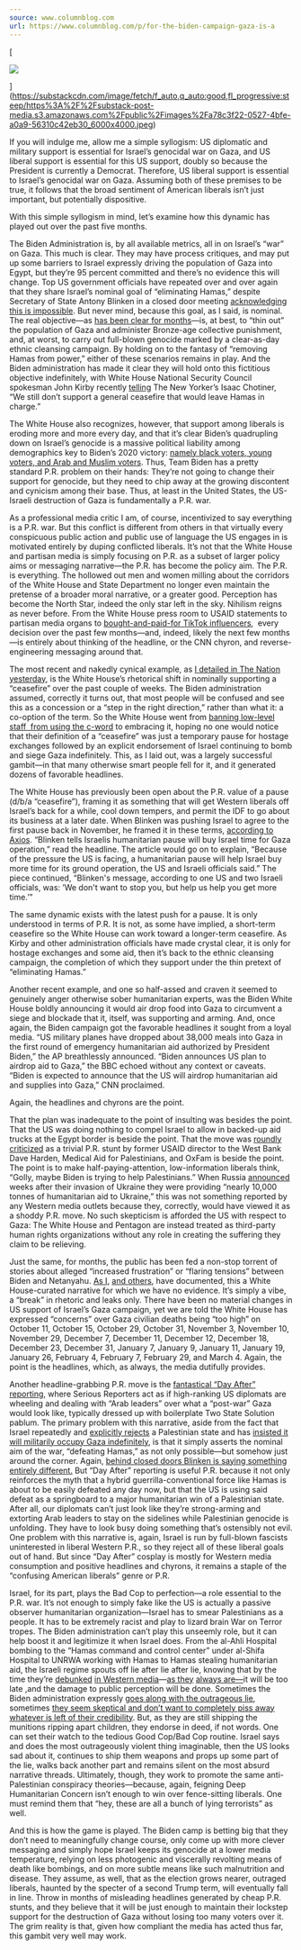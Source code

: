 ```yaml
---
source: www.columnblog.com
url: https://www.columnblog.com/p/for-the-biden-campaign-gaza-is-a
---
```


[

![](https://substackcdn.com/image/fetch/w_1456,c_limit,f_auto,q_auto:good,fl_progressive:steep/https%3A%2F%2Fsubstack-post-media.s3.amazonaws.com%2Fpublic%2Fimages%2Fa78c3f22-0527-4bfe-a0a9-56310c42eb30_6000x4000.jpeg)

](https://substackcdn.com/image/fetch/f_auto,q_auto:good,fl_progressive:steep/https%3A%2F%2Fsubstack-post-media.s3.amazonaws.com%2Fpublic%2Fimages%2Fa78c3f22-0527-4bfe-a0a9-56310c42eb30_6000x4000.jpeg)

If you will indulge me, allow me a simple syllogism: US diplomatic and military support is essential for Israel’s genocidal war on Gaza, and US liberal support is essential for this US support, doubly so because the President is currently a Democrat. Therefore, US liberal support is essential to Israel’s genocidal war on Gaza. Assuming both of these premises to be true, it follows that the broad sentiment of American liberals isn’t just important, but potentially dispositive.

With this simple syllogism in mind, let’s examine how this dynamic has played out over the past five months.

The Biden Administration is, by all available metrics, all in on Israel’s “war” on Gaza. This much is clear. They may have process critiques, and may put up some barriers to Israel expressly driving the population of Gaza into Egypt, but they’re 95 percent committed and there’s no evidence this will change. Top US government officials have repeated over and over again that they share Israel’s nominal goal of “eliminating Hamas,” despite Secretary of State Antony Blinken in a closed door meeting [acknowledging this is impossible](https://www.columnblog.com/p/sec-blinken-casually-admits-entire). But never mind, because this goal, as I said, is nominal. The real objective—as [has been clear for months](https://www.thenation.com/article/world/hunt-hamas-narrative-gaza-israel-palestine/)—is, at best, to “thin out” the population of Gaza and administer Bronze-age collective punishment, and, at worst, to carry out full-blown genocide marked by a clear-as-day ethnic cleansing campaign. By holding on to the fantasy of “removing Hamas from power,” either of these scenarios remains in play. And the Biden administration has made it clear they will hold onto this fictitious objective indefinitely, with White House National Security Council spokesman John Kirby recently [telling](https://www.newyorker.com/news/q-and-a/does-the-biden-administration-want-a-long-lasting-ceasefire-in-gaza) The New Yorker’s Isaac Chotiner, “We still don’t support a general ceasefire that would leave Hamas in charge.”

The White House also recognizes, however, that support among liberals is eroding more and more every day, and that it’s clear Biden’s quadrupling down on Israel’s genocide is a massive political liability among demographics key to Biden’s 2020 victory: [namely black voters, young voters, and Arab and Muslim voters](https://www.usatoday.com/story/news/politics/elections/2023/12/17/young-black-voters-want-biden-to-speak-up-more-for-palestinians/71936147007/). Thus, Team Biden has a pretty standard P.R. problem on their hands: They’re not going to change their support for genocide, but they need to chip away at the growing discontent and cynicism among their base. Thus, at least in the United States, the US-Israeli destruction of Gaza is fundamentally a P.R. war. 

As a professional media critic I am, of course, incentivized to say everything is a P.R. war. But this conflict is different from others in that virtually every conspicuous public action and public use of language the US engages in is motivated entirely by duping conflicted liberals. It’s not that the White House and partisan media is simply focusing on P.R. as a subset of larger policy aims or messaging narrative—the P.R. has become the policy aim. The P.R. is everything. The hollowed out men and women milling about the corridors of the White House and State Department no longer even maintain the pretense of a broader moral narrative, or a greater good. Perception has become the North Star, indeed the only star left in the sky. Nihilism reigns as never before. From the White House press room to USAID statements to partisan media organs to [bought-and-paid-for TikTok influencers](https://www.politico.com/news/2024/01/23/biden-campaign-social-media-influencers-00136389#:~:text=The%20influential%20Democratic%20PAC%20is,details%20first%20shared%20with%20POLITICO.),  every decision over the past few months—and, indeed, likely the next few months—is entirely about thinking of the headline, or the CNN chyron, and reverse-engineering messaging around that. 

The most recent and nakedly cynical example, as [I detailed in The Nation yesterday](https://www.thenation.com/article/world/biden-redefines-cease-fire-gaza/), is the White House’s rhetorical shift in nominally supporting a “ceasefire” over the past couple of weeks. The Biden administration assumed, correctly it turns out, that most people will be confused and see this as a concession or a “step in the right direction,” rather than what it: a co-option of the term. So the White House went from [banning low-level staff  from using the c-word](https://www.huffpost.com/entry/state-department-internal-emails-gaza-israel_n_65296395e4b0a304ff6ff95d) to embracing it, hoping no one would notice that their definition of a “ceasefire” was just a temporary pause for hostage exchanges followed by an explicit endorsement of Israel continuing to bomb and siege Gaza indefinitely. This, as I laid out, was a largely successful gambit—in that many otherwise smart people fell for it, and it generated dozens of favorable headlines. 

The White House has previously been open about the P.R. value of a pause (d/b/a “ceasefire”), framing it as something that will get Western liberals off Israel’s back for a while, cool down tempers, and permit the IDF to go about its business at a later date. When Blinken was pushing Israel to agree to the first pause back in November, he framed it in these terms, [according to Axios](https://www.axios.com/2023/11/04/israel-hamas-blinken-gaza-ceasefire). “Blinken tells Israelis humanitarian pause will buy Israel time for Gaza operation,” read the headline. The article would go on to explain, “Because of the pressure the US is facing, a humanitarian pause will help Israel buy more time for its ground operation, the US and Israeli officials said.” The piece continued, “Blinken's message, according to one US and two Israeli officials, was: ’We don't want to stop you, but help us help you get more time.’”

The same dynamic exists with the latest push for a pause. It is only understood in terms of P.R. It is not, as some have implied, a short-term ceasefire so the White House can work toward a longer-term ceasefire. As Kirby and other administration officials have made crystal clear, it is only for hostage exchanges and some aid, then it’s back to the ethnic cleansing campaign, the completion of which they support under the thin pretext of “eliminating Hamas.”

Another recent example, and one so half-assed and craven it seemed to genuinely anger otherwise sober humanitarian experts, was the Biden White House boldly announcing it would air drop food into Gaza to circumvent a siege and blockade that it, itself, was supporting and arming. And, once again, the Biden campaign got the favorable headlines it sought from a loyal media. “US military planes have dropped about 38,000 meals into Gaza in the first round of emergency humanitarian aid authorized by President Biden,” the AP breathlessly announced. “Biden announces US plan to airdrop aid to Gaza,” the BBC echoed without any context or caveats. “Biden is expected to announce that the US will airdrop humanitarian aid and supplies into Gaza,” CNN proclaimed. 

Again, the headlines and chyrons are the point. 

That the plan was inadequate to the point of insulting was besides the point. That the US was doing nothing to compel Israel to allow in backed-up aid trucks at the Egypt border is beside the point. That the move was [roundly criticized](https://www.aljazeera.com/news/2024/3/2/us-airdrops-food-to-gaza-in-move-criticised-by-aid-organisations) as a trivial P.R. stunt by former USAID director to the West Bank Dave Harden, Medical Aid for Palestinians, and OxFam is beside the point. The point is to make half-paying-attention, low-information liberals think, “Golly, maybe Biden is trying to help Palestinians.” When Russia [announced](https://tass.com/defense/1435331) weeks after their invasion of Ukraine they were providing “nearly 10,000 tonnes of humanitarian aid to Ukraine,” this was not something reported by any Western media outlets because they, correctly, would have viewed it as a shoddy P.R. move. No such skepticism is afforded the US with respect to Gaza: The White House and Pentagon are instead treated as third-party human rights organizations without any role in creating the suffering they claim to be relieving. 

Just the same, for months, the public has been fed a non-stop torrent of stories about alleged “increased frustration” or “flaring tensions” between Biden and Netanyahu. [As I](https://therealnews.com/the-biden-white-houses-feigned-concern-over-gaza-deaths), [and others](https://www.thenation.com/article/politics/biden-upset-israel-netanyahu/), have documented, this a White House-curated narrative for which we have no evidence. It’s simply a vibe, a “break” in rhetoric and leaks only. There have been no material changes in US support of Israel’s Gaza campaign, yet we are told the White House has expressed “concerns” over Gaza civilian deaths being “too high” on October 11, October 15, October 29, October 31, November 3, November 10, November 29, December 7, December 11, December 12, December 18, December 23, December 31, January 7, January 9, January 11, January 19, January 26, February 4, February 7, February 29, and March 4. Again, the point is the headlines, which, as always, the media dutifully provides.

Another headline-grabbing P.R. move is the [fantastical “Day After” reporting](https://twitter.com/adamjohnsonCHI/status/1754516359092863131), where Serious Reporters act as if high-ranking US diplomats are wheeling and dealing with “Arab leaders” over what a “post-war” Gaza would look like, typically dressed up with boilerplate Two State Solution pablum. The primary problem with this narrative, aside from the fact that Israel repeatedly and [explicitly rejects](https://www.timesofisrael.com/knesset-votes-resoundingly-against-unilateral-palestinian-state-recognition/) a Palestinian state and has [insisted it will militarily occupy Gaza indefinitely](https://www.reuters.com/world/middle-east/israels-netanyahu-presents-first-official-post-gaza-war-plan-2024-02-23/), is that it simply asserts the nominal aim of the war, “defeating Hamas,” as not only possible—but somehow just around the corner. Again, [behind closed doors Blinken is saying something entirely different.](https://www.nbcnews.com/politics/white-house/frustrations-biden-israeli-pm-netanyahu-mount-rcna134263) But “Day After” reporting is useful P.R. because it not only reinforces the myth that a hybrid guerrilla-conventional force like Hamas is about to be easily defeated any day now, but that the US is using said defeat as a springboard to a major humanitarian win of a Palestinian state. After all, our diplomats can’t just look like they’re strong-arming and extorting Arab leaders to stay on the sidelines while Palestinian genocide is unfolding. They have to look busy doing something that’s ostensibly not evil. One problem with this narrative is, again, Israel is run by full-blown fascists uninterested in liberal Western P.R., so they reject all of these liberal goals out of hand. But since “Day After” cosplay is mostly for Western media consumption and positive headlines and chyrons, it remains a staple of the “confusing American liberals” genre or P.R.   

Israel, for its part, plays the Bad Cop to perfection—a role essential to the P.R. war. It’s not enough to simply fake like the US is actually a passive observer humanitarian organization—Israel has to smear Palestinians as a people. It has to be extremely racist and play to lizard brain War on Terror tropes. The Biden administration can’t play this unseemly role, but it can help boost it and legitimize it when Israel does. From the al-Ahli Hospital bombing to the “Hamas command and control center” under al-Shifa Hospital to UNRWA working with Hamas to Hamas stealing humanitarian aid, the Israeli regime spouts off lie after lie after lie, knowing that by the time they’re [debunked](https://www.newarab.com/news/report-disputes-israel-claims-about-al-ahli-hospital-bombing#:~:text=A%20new%20report%20from%20Forensic,killed%20100%20to%20300%20people.) [in Western media](https://www.washingtonpost.com/world/2023/12/21/al-shifa-hospital-gaza-hamas-israel/)—[as they](https://www.theguardian.com/world/2024/mar/01/unrwa-funding-pause-employees-october-7-hamas-attack-claims-no-evidence-un) [always are—](https://www.timesofisrael.com/us-envoy-israel-hasnt-provided-specific-evidence-hamas-is-stealing-aid-shipments/#:~:text=The%20top%20US%20diplomat%20involved,diversion%20or%20theft%20of%20assistance.%E2%80%9D)it will be too late ,and the damage to public perception will be done. Sometimes the Biden administration expressly [goes along with the outrageous lie](https://www.thenation.com/article/world/us-israel-funding-unrwa-palestinians/), sometimes [they seem skeptical and don’t want to completely piss away whatever is left of their credibility](https://www.theguardian.com/world/2024/feb/22/us-intelligence-unrwa-hamas). But, as they are still shipping the munitions ripping apart children, they endorse in deed, if not words. One can set their watch to the tedious Good Cop/Bad Cop routine. Israel says and does the most outrageously violent thing imaginable, then the US looks sad about it, continues to ship them weapons and props up some part of the lie, walks back another part and remains silent on the most absurd narrative threads. Ultimately, though, they work to promote the same anti-Palestinian conspiracy theories—because, again, feigning Deep Humanitarian Concern isn’t enough to win over fence-sitting liberals. One must remind them that “hey, these are all a bunch of lying terrorists” as well.  

And this is how the game is played. The Biden camp is betting big that they don’t need to meaningfully change course, only come up with more clever messaging and simply hope Israel keeps its genocide at a lower media temperature, relying on less photogenic and viscerally revolting means of death like bombings, and on more subtle means like such malnutrition and disease. They assume, as well, that as the election grows nearer, outraged liberals, haunted by the specter of a second Trump term, will eventually fall in line. Throw in months of misleading headlines generated by cheap P.R. stunts, and they believe that it will be just enough to maintain their lockstep support for the destruction of Gaza without losing too many voters over it. The grim reality is that, given how compliant the media has acted thus far, this gambit very well may work.
